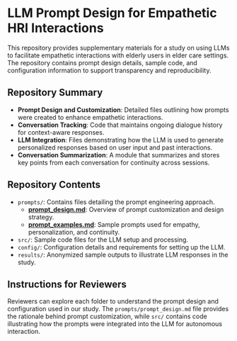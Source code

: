
# LLM Prompt Design for Empathetic HRI Interactions

This repository provides supplementary materials for a study on using LLMs to facilitate empathetic interactions with elderly users in elder care settings. The repository contains prompt design details, sample code, and configuration information to support transparency and reproducibility.

## Repository Summary

- **Prompt Design and Customization**: Detailed files outlining how prompts were created to enhance empathetic interactions.
- **Conversation Tracking**: Code that maintains ongoing dialogue history for context-aware responses.
- **LLM Integration**: Files demonstrating how the LLM is used to generate personalized responses based on user input and past interactions.
- **Conversation Summarization**: A module that summarizes and stores key points from each conversation for continuity across sessions.

## Repository Contents

- `prompts/`: Contains files detailing the prompt engineering approach.
  - **[prompt_design.md](prompts/prompt_design.md)**: Overview of prompt customization and design strategy.
  - **[prompt_examples.md](prompts/prompt_examples.md)**: Sample prompts used for empathy, personalization, and continuity.
- `src/`: Sample code files for the LLM setup and processing.
- `config/`: Configuration details and requirements for setting up the LLM.
- `results/`: Anonymized sample outputs to illustrate LLM responses in the study.

## Instructions for Reviewers

Reviewers can explore each folder to understand the prompt design and configuration used in our study. The `prompts/prompt_design.md` file provides the rationale behind prompt customization, while `src/` contains code illustrating how the prompts were integrated into the LLM for autonomous interaction.
